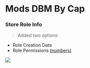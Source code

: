 # Mods DBM By Cap

### Store Role Info
> Added two options:
- Role Creation Date
- Role Permissions [(numbers)](https://github.com/discordjs/discord.js/blob/stable/src/util/Permissions.js#L237)

<img src="https://i.imgur.com/vSAcK5k.png">
